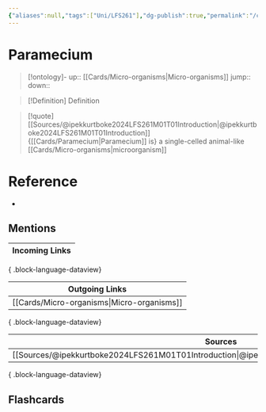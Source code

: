 ```yaml
---
{"aliases":null,"tags":["Uni/LFS261"],"dg-publish":true,"permalink":"/cards/paramecium/","dgPassFrontmatter":true}
---
```


# Paramecium

> [!ontology]-
> up:: [[Cards/Micro-organisms\|Micro-organisms]]
> jump:: 
> down:: 

> [!Definition] Definition
> 

> [!quote] [[Sources/@ipekkurtboke2024LFS261M01T01Introduction\|@ipekkurtboke2024LFS261M01T01Introduction]]
> {[[Cards/Paramecium\|Paramecium]] is} a single-celled animal-like [[Cards/Micro-organisms\|microorganism]]

# Reference
- 

## Mentions
| Incoming Links |
| -------------- |

{ .block-language-dataview}

| Outgoing Links                                |
| --------------------------------------------- |
| [[Cards/Micro-organisms\|Micro-organisms]] |

{ .block-language-dataview}

| Sources                                                                                             |
| --------------------------------------------------------------------------------------------------- |
| [[Sources/@ipekkurtboke2024LFS261M01T01Introduction\|@ipekkurtboke2024LFS261M01T01Introduction]] |

{ .block-language-dataview}

## Flashcards 
